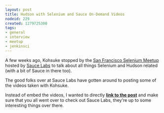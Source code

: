 ```yaml
---
layout: post
title: Hudson with Selenium and Sauce On-Demand Videos
nodeid: 229
created: 1279725300
tags:
- general
- interview
- meetup
- jenkinsci
---
```

A few weeks ago, Kohsuke stopped by the [San Francisco Selenium Meetup](http://meetup.com/seleniumsanfrancisco) hosted by [Sauce Labs](http://saucelabs.com) to talk about all things Selenium and Hudson related (with a bit of Sauce in there too).

The good folks over at Sauce Labs have gotten around to posting some of the videos taken with Kohsuke.

Instead of embed the videos, I wanted to directly **[link to the post](http://saucelabs.com/blog/index.php/2010/07/sfse-meetup-videos-hudson-with-selenium-sauce-ondemand/)** and make sure that you all went over to check out Sauce Labs, they're up to some interesting things over there.
